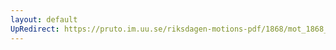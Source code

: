 ```yaml
---
layout: default
UpRedirect: https://pruto.im.uu.se/riksdagen-motions-pdf/1868/mot_1868__ak__332/mot_1868__ak__332-001.pdf
---
```

